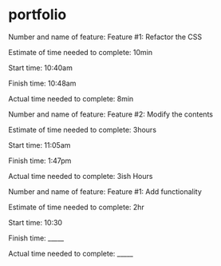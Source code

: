 # portfolio

Number and name of feature: Feature #1: Refactor the CSS

Estimate of time needed to complete: 10min

Start time: 10:40am

Finish time: 10:48am

Actual time needed to complete: 8min



Number and name of feature: Feature #2: Modify the contents

Estimate of time needed to complete: 3hours

Start time: 11:05am

Finish time: 1:47pm

Actual time needed to complete: 3ish Hours  



Number and name of feature: Feature #1: Add functionality

Estimate of time needed to complete: 2hr

Start time: 10:30

Finish time: _____

Actual time needed to complete: _____